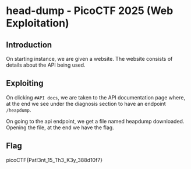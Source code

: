 # head-dump - PicoCTF 2025 (Web Exploitation)

## Introduction
On starting instance, we are given a website. The website consists of details about the API being used.

## Exploiting
On clicking `#API docs`, we are taken to the API documentation page where, at the end we see under the diagnosis section to have an endpoint `/heapdump`.

On going to the api endpoint, we get a file named heapdump downloaded. Opening the file, at the end we have the flag.

## Flag
picoCTF{Pat!3nt_15_Th3_K3y_388d10f7}
